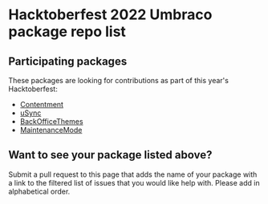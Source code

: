 # Hacktoberfest 2022 Umbraco package repo list

## Participating packages

These packages are looking for contributions as part of this year's Hacktoberfest:

- [Contentment](https://github.com/leekelleher/umbraco-contentment/issues?q=is%3Aissue+is%3Aopen+label%3A%22help+wanted%22)
- [uSync](https://github.com/KevinJump/uSync/issues?q=is%3Aissue+is%3Aopen+label%3A%22help+wanted%22)
- [BackOfficeThemes](https://github.com/KevinJump/Our.Umbraco.BackOfficeThemes)
- [MaintenanceMode](https://github.com/KevinJump/Our.Umbraco.MaintenanceMode)


## Want to see your package listed above?

Submit a pull request to this page that adds the name of your package with a link to the filtered list of issues that you would like help with. Please add in alphabetical order.
